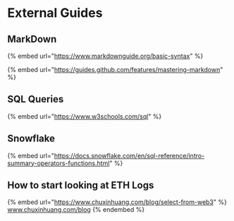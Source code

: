 # External Guides

## MarkDown

{% embed url="https://www.markdownguide.org/basic-syntax" %}

{% embed url="https://guides.github.com/features/mastering-markdown" %}

## SQL Queries

{% embed url="https://www.w3schools.com/sql" %}

## Snowflake

{% embed url="https://docs.snowflake.com/en/sql-reference/intro-summary-operators-functions.html" %}

## How to start looking at ETH Logs

{% embed url="https://www.chuxinhuang.com/blog/select-from-web3" %}
www.chuxinhuang.com/blog
{% endembed %}
